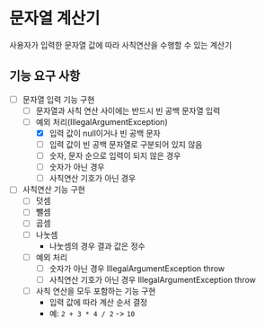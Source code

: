 # 문자열 계산기
사용자가 입력한 문자열 값에 따라 사칙연산을 수행할 수 있는 계산기

## 기능 요구 사항
- [ ] 문자열 입력 기능 구현
  - [ ] 문자열과 사칙 연산 사이에는 반드시 빈 공백 문자열 입력
  - [ ] 예외 처리(IllegalArgumentException)
     - [x] 입력 값이 null이거나 빈 공백 문자
     - [ ] 입력 값이 빈 공백 문자열로 구분되어 있지 않음
     - [ ] 숫자, 문자 순으로 입력이 되지 않은 경우
     - [ ] 숫자가 아닌 경우
     - [ ] 사칙연산 기호가 아닌 경우

- [ ] 사칙연산 기능 구현
  - [ ] 덧셈
  - [ ] 뺄셈
  - [ ] 곱셈
  - [ ] 나눗셈
    - 나눗셈의 경우 결과 값은 정수
  - [ ] 예외 처리
    - [ ] 숫자가 아닌 경우 IllegalArgumentException throw
    - [ ] 사칙연산 기호가 아닌 경우 IllegalArgumentException throw
  - [ ] 사칙 연산을 모두 포함하는 기능 구현
    - 입력 값에 따라 계산 순서 결정
    - 예: `2 + 3 * 4 / 2` -> `10`